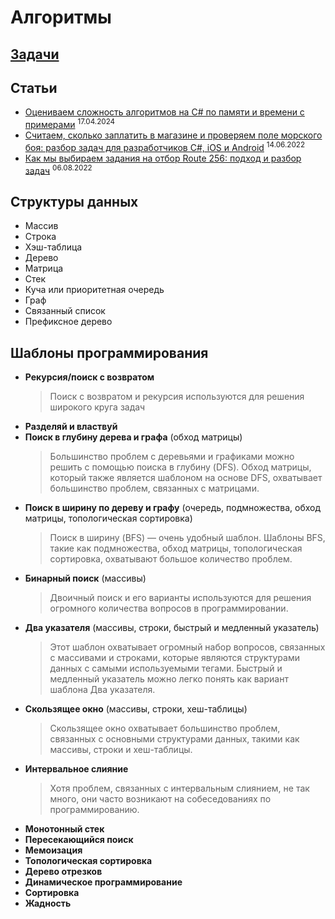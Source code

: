 # Алгоритмы

## [Задачи](Problems.md)

## Статьи

- [Оцениваем сложность алгоритмов на C# по памяти и времени с примерами](https://habr.com/ru/companies/fuse8/articles/808385/) <sup>17.04.2024</sup>
- [Считаем, сколько заплатить в магазине и проверяем поле морского боя: разбор задач для разработчиков C#, iOS и Android](https://habr.com/ru/companies/ozontech/articles/667728/) <sup>14.06.2022</sup>
- [Как мы выбираем задания на отбор Route 256: подход и разбор задач](https://habr.com/ru/companies/ozontech/articles/833762/) <sup>06.08.2022</sup>

## Структуры данных

- Массив
- Строка
- Хэш-таблица
- Дерево
- Матрица
- Стек
- Куча или приоритетная очередь
- Граф
- Связанный список
- Префиксное дерево

## Шаблоны программирования

- **Рекурсия/поиск с возвратом**
  > Поиск с возвратом и рекурсия используются для решения широкого круга задач
- **Разделяй и властвуй**
- **Поиск в глубину дерева и графа** (обход матрицы)
  > Большинство проблем с деревьями и графиками можно решить с помощью поиска в глубину (DFS). Обход матрицы, который также является шаблоном на основе DFS, охватывает большинство проблем, связанных с матрицами.
- **Поиск в ширину по дереву и графу** (очередь, подмножества, обход матрицы, топологическая сортировка)
  > Поиск в ширину (BFS) — очень удобный шаблон. Шаблоны BFS, такие как подмножества, обход матрицы, топологическая сортировка, охватывают большое количество проблем.
- **Бинарный поиск** (массивы)
  > Двоичный поиск и его варианты используются для решения огромного количества вопросов в программировании.
- **Два указателя** (массивы, строки, быстрый и медленный указатель)
  > Этот шаблон охватывает огромный набор вопросов, связанных с массивами и строками, которые являются структурами данных с самыми используемыми тегами. Быстрый и медленный указатель можно легко понять как вариант шаблона Два указателя.
- **Скользящее окно** (массивы, строки, хеш-таблицы)
  > Скользящее окно охватывает большинство проблем, связанных с основными структурами данных, такими как массивы, строки и хеш-таблицы.
- **Интервальное слияние**
  > Хотя проблем, связанных с интервальным слиянием, не так много, они часто возникают на собеседованиях по программированию.
- **Монотонный стек**
- **Пересекающийся поиск**
- **Мемоизация**
- **Топологическая сортировка**
- **Дерево отрезков**
- **Динамическое программирование**
- **Сортировка**
- **Жадность**
